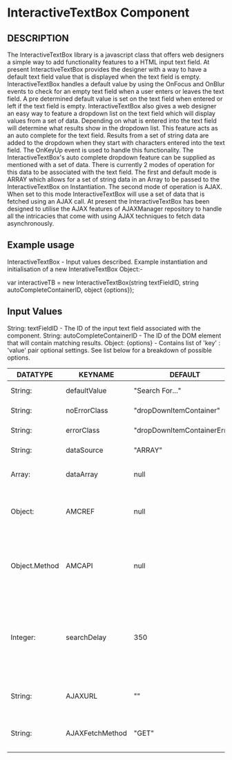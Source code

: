 # InteractiveTextBox Component

## DESCRIPTION

The InteractiveTextBox library is a javascript class that offers web designers a simple way to add functionality features to a HTML
input text field.  At present InteractiveTextBox provides the designer with a way to have a default text field value that is displayed
when the text field is empty.  InteractiveTextBox handles a default value by using the OnFocus and OnBlur events to check for an empty
text field when a user enters or leaves the text field.  A pre determined default value is set on the text field when entered or left
if the text field is empty.  InteractiveTextBox also gives a web designer an easy way to feature a dropdown list on the text field
which will display values from a set of data.  Depending on what is entered into the text field will determine what results show in
the dropdown list.  This feature acts as an auto complete for the text field.  Results from a set of string data are added to the
dropdown when they start with characters entered into the text field.  The OnKeyUp event is used to handle this functionality.  The
InteractiveTextBox's auto complete dropdown feature can be supplied as mentioned with a set of data.  There is currently 2 modes of
operation for this data to be associated with the text field.  The first and default mode is ARRAY which allows for a set of string
data in an Array to be passed to the InteractiveTextBox on Instantiation.  The second mode of operation is AJAX.  When set to this
mode InteractiveTextBox will use a set of data that is fetched using an AJAX call.  At present the InteractiveTextBox has been
designed to utilise the AJAX features of AJAXManager repository to handle all the intricacies that come with using AJAX techniques to
fetch data asynchronously.

## Example usage

InteractiveTextBox - Input values described.
Example instantiation and initialisation of a new InterativeTextBox Object:-

var interactiveTB = new InteractiveTextBox(string textFieldID, string autoCompleteContainerID, object {options});

## Input Values

String: textFieldID - The ID of the input text field associated with the component.
String: autoCompleteContainerID - The ID of the DOM element that will contain matching results.
Object: {options} - Contains list of 'key' : 'value' pair optional settings.  See list below for a breakdown of possible options.


|DATATYPE      |  KEYNAME         |  DEFAULT                     |  AVAILABLE_VALUES        |  DESCRIPTIONS                           |
|--------------|------------------|------------------------------|--------------------------|-----------------------------------------|
|String:       |  defaultValue    |  "Search For..."             |  DEFAULT,"<any>"         |  Default value displayed in text field
|String:       |  noErrorClass    |  "dropDownItemContainer"     |  DEFAULT,"<any>"         |  CSS dropdown style for matched data    
|String:       |  errorClass      |  "dropDownItemContainerError"|  DEFAULT,"<any>"         |  CSS dropdown style for no data error  message
|String:       |  dataSource      |  "ARRAY"                     |  DEFAULT,"AJAX"          |  method for retrieving data for drop    down
|Array:        |  dataArray       |  null                        |  DEFAULT,Array           |  used to supply data as Array (used  with dataSource 'ARRAY' MODE
|Object:       |  AMCREF          |  null                        |  DEFAULT,Object          |  AMCREF (AJAXManagerClientReference)    points to instance of AJAXManagerClient.  Used with dataSource 'AJAX' MODE
|Object.Method |  AMCAPI          |  null                        |  DEFAULT,Object.Method   |  AMCAPI (AJAXManagerClient)(API) points to method of instance of AJAXManagerClient that accepts new AJAX requests from components.  Used with dataSource 'AJAX' MODE
|Integer:      |  searchDelay     |  350                         |  DEFAULT,0-65535         |  Creates a delay between key presses.  Most useful when used in 'AJAX' MODE.  Having a delay means that every key press isn't sent as a new AJAX request.  If set to 0 every key press will cause a new AJAX request sent.  350 (0.35 of a second) recommended.
|String:       |  AJAXURL         |  ""                          |  DEFAULT,"<URLForAJAX>"  |  When using dataSource 'AJAX' MODE   this is where the file that processes the AJAX request can be specified.
|String:       |  AJAXFetchMethod |  "GET"                       |  DEFAULT,"POST"          |  When using dataSource 'AJAX' MODE     here is where the request mode type.  Either "GET" or "POST" can be used.
